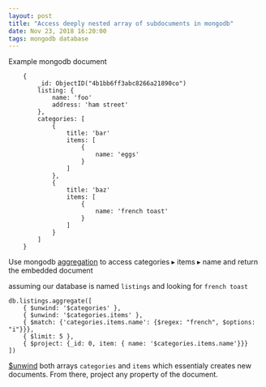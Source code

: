 ```yaml
---
layout: post
title: "Access deeply nested array of subdocuments in mongodb"
date: Nov 23, 2018 16:20:00
tags: mongodb database
---
```


Example mongodb document
```
    {
        _id: ObjectID("4b1bb6ff3abc8266a21890co")
        listing: {
            name: 'foo'
            address: 'ham street'
        },
        categories: [
            {
                title: 'bar'
                items: [
                    {
                        name: 'eggs'
                    }
                ]
            },
            {
                title: 'baz'
                items: [
                    {
                        name: 'french toast'
                    }
                ]
            }
        ]
    }
```

Use mongodb [aggregation](https://docs.mongodb.com/manual/core/aggregation-pipeline/index.html) to access categories &rtrif; items &rtrif; name and return the embedded document

assuming our database is named `listings` and looking for `french toast`
```
db.listings.aggregate([
    { $unwind: '$categories' },
    { $unwind: '$categories.items' },
    { $match: {'categories.items.name': {$regex: "french", $options: "i"}}},
    { $limit: 5 },
    { $project: {_id: 0, item: { name: '$categories.items.name'}}}
])
```
[$unwind](https://docs.mongodb.com/manual/reference/operator/aggregation/unwind/) both arrays `categories` and `items` which essentialy creates new documents.
From there, project any property of the document.
